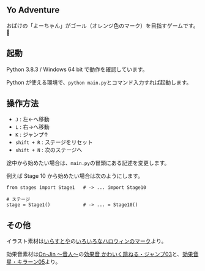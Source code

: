 ## Yo Adventure

おばけの「よーちゃん」がゴール（オレンジ色のマーク）を目指すゲームです。:ghost:

## 起動

Python 3.8.3 / Windows 64 bit で動作を確認しています。

Python が使える環境で、`python main.py`とコマンド入力すれば起動します。

## 操作方法

- `J` : 左←へ移動
- `L` : 右→へ移動
- `K` : ジャンプ↑
- `shift + R` : ステージをリセット
- `shift + N` : 次のステージへ

途中から始めたい場合は、`main.py`の冒頭にある記述を変更します。

例えば Stage 10 から始めたい場合は次のようにします。

```
from stages import Stage1   # -> ... import Stage10

# ステージ
stage = Stage1()            # -> ... = Stage10()
```

## その他

イラスト素材は[いらすとや](https://www.irasutoya.com/)の[いろいろなハロウィンのマーク](https://www.irasutoya.com/2018/10/blog-post_804.html)より。

効果音素材は[On-Jin ～音人～](https://on-jin.com)の[効果音 かわいく跳ねる・ジャンプ03](https://on-jin.com/sound/listshow.php?pagename=ta&title=%E3%81%8B%E3%82%8F%E3%81%84%E3%81%8F%E8%B7%B3%E3%81%AD%E3%82%8B%E3%83%BB%E3%82%B8%E3%83%A3%E3%83%B3%E3%83%9703&janl=%E3%81%9D%E3%81%AE%E4%BB%96%E9%9F%B3&bunr=%E8%B7%B3%E3%81%AD%E3%82%8B&kate=%E6%93%AC%E9%9F%B3%E3%83%BB%E3%82%AA%E3%83%8E%E3%83%9E%E3%83%88%E3%83%9A)と、[効果音 星・キラーン05](https://on-jin.com/sound/listshow.php?pagename=ta&title=%E6%98%9F%E3%83%BB%E3%82%AD%E3%83%A9%E3%83%BC%E3%83%B305&janl=%E3%81%9D%E3%81%AE%E4%BB%96%E9%9F%B3&bunr=%E6%98%9F&kate=%E6%93%AC%E9%9F%B3%E3%83%BB%E3%82%AA%E3%83%8E%E3%83%9E%E3%83%88%E3%83%9A)より。
